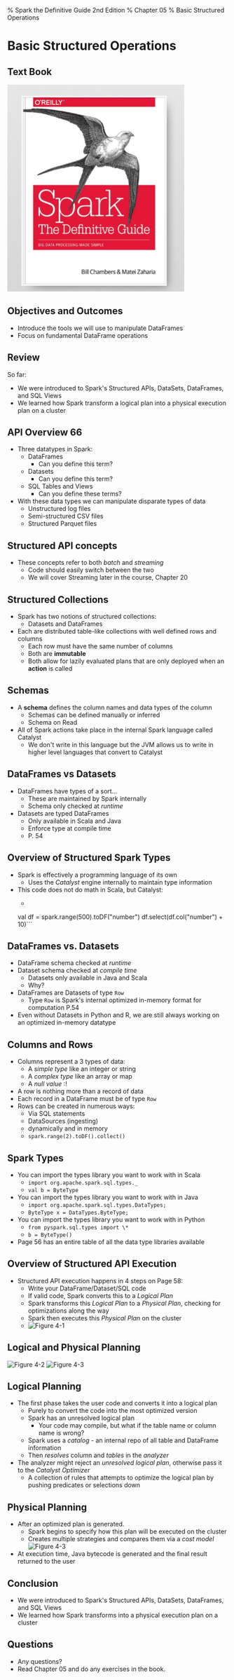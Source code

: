 % Spark the Definitive Guide 2nd Edition
% Chapter 05
% Basic Structured Operations

# Basic Structured Operations

## Text Book

![*itmd-521 textbook*](images/spark-book.png "Spark TextBook")

## Objectives and Outcomes

- Introduce the tools we will use to manipulate DataFrames
- Focus on fundamental DataFrame operations

## Review

So far:

- We were introduced to Spark's Structured APIs, DataSets, DataFrames, and SQL Views
- We learned how Spark transform a logical plan into a physical execution plan on a cluster

## API Overview 66

- Three datatypes in Spark:
  - DataFrames
    - Can you define this term?
  - Datasets
    - Can you define this term?
  - SQL Tables and Views
    - Can you define these terms?
- With these data types we can manipulate disparate types of data
  - Unstructured log files
  - Semi-structured CSV files
  - Structured Parquet files

## Structured API concepts

- These concepts refer to both *batch* and *streaming*
  - Code should easily switch between the two
  - We will cover Streaming later in the course, Chapter 20

## Structured Collections

- Spark has two notions of structured collections:
  - Datasets and DataFrames
- Each are distributed table-like collections with well defined rows and columns
  - Each row must have the same number of columns
  - Both are **immutable**
  - Both allow for lazily evaluated plans that are only deployed when an **action** is called

## Schemas

- A **schema** defines the column names and data types of the column
  - Schemas can be defined manually or inferred
  - Schema on Read
- All of Spark actions take place in the internal Spark language called Catalyst
  - We don't write in this language but the JVM allows us to write in higher level languages that convert to Catalyst

## DataFrames vs Datasets

- DataFrames have types of a sort...
  - These are maintained by Spark internally
  - Schema only checked at *runtime*
- Datasets are typed DataFrames
  - Only available in Scala and Java
  - Enforce type at compile time
  - P. 54

## Overview of Structured Spark Types

- Spark is effectively a programming language of its own
  - Uses the *Catalyst* engine internally to maintain type information
- This code does not do math in Scala, but Catalyst:
  - ```scala
  val df = spark.range(500).toDF("number")
  df.select(df.col("number") + 10)```

## DataFrames vs. Datasets

- DataFrame schema checked at *runtime*
- Dataset schema checked at *compile time*
  - Datasets only available in Java and Scala
  - Why?
- DataFrames are Datasets of type `Row`
  - Type `Row` is Spark's internal optimized in-memory format for computation P.54
- Even without Datasets in Python and R, we are still always working on an optimized in-memory datatype

## Columns and Rows

- Columns represent a 3 types of data:
  - A *simple type* like an integer or string
  - A *complex type* like an array or map
  - A *null value* :!
- A row is nothing more than a record of data
- Each record in a DataFrame must be of type `Row`
- Rows can be created in numerous ways:
  - Via SQL statements
  - DataSources (ingesting)
  - dynamically and in memory
  - ```spark.range(2).toDF().collect()```

## Spark Types

- You can import the types library you want to work with in Scala
  - ```import org.apache.spark.sql.types._```
  - ```val b = ByteType```
- You can import the types library you want to work with in Java
  - ```import org.apache.spark.sql.types.DataTypes;```
  - ```ByteType x = DataTypes.ByteType;```
- You can import the types library you want to work with in Python
  - ```from pyspark.sql.types import \*```
  - ```b = ByteType()```
- Page 56 has an entire table of all the data type libraries available  

## Overview of Structured API Execution

- Structured API execution happens in 4 steps on Page 58:
  - Write your DataFrame/Dataset/SQL code
  - If valid code, Spark converts this to a *Logical Plan*
  - Spark transforms this *Logical Plan* to a *Physical Plan*, checking for optimizations along the way
  - Spark then executes this *Physical Plan* on the cluster
  - ![*Figure 4-1*](images/figure4-1.png "The Catalyst Optimizer diagram")

## Logical and Physical Planning

![*Figure 4-2*](images/figure4-2.png "The Structured API logical planning process")
![*Figure 4-3*](images/figure4-3.png "The Physical planning process")

## Logical Planning

- The first phase takes the user code and converts it into a logical plan
  - Purely to convert the code into the most optimized version
  - Spark has an unresolved logical plan
    - Your code may compile, but what if the table name or column name is wrong?
  - Spark uses a *catalog* - an internal repo of all table and DataFrame information
  - Then *resolves* column and *tables* in the *analyzer*
- The analyzer might reject an *unresolved logical plan*, otherwise pass it to the *Catalyst Optimizer*
  - A collection of rules that attempts to optimize the logical plan by pushing predicates or selections down

## Physical Planning

- After an optimized plan is generated.
  - Spark begins to specify how this plan will be executed on the cluster
  - Creates multiple strategies and compares them via a *cost model*
![*Figure 4-3*](images/figure4-3.png "The Physical planning process")  
- At execution time, Java bytecode is generated and the final result returned to the user

## Conclusion

- We were introduced to Spark's Structured APIs, DataSets, DataFrames, and SQL Views
- We learned how Spark transforms into a physical execution plan on a cluster

## Questions

- Any questions?
- Read Chapter 05 and do any exercises in the book.
